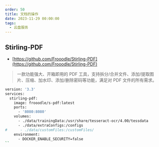 ```yaml
---
order: 50
title: 文档的操作
date: 2023-11-29 00:00:00
tags: 
  - 云盘服务
---
```


## Stirling-PDF

- [https://github.com/Frooodle/Stirling-PDF](https://github.com/Frooodle/Stirling-PDF)

> 一款功能强大、开箱即用的 PDF 工具，支持拆分/合并文件、添加/提取图片、压缩、加水印、添加/删除密码等功能，满足对 PDF 文件的所有需求。

```bash
version: '3.3'
services:
  stirling-pdf:
    image: frooodle/s-pdf:latest
    ports:
      - '8080:8080'
    volumes:
      - ./data/trainingData:/usr/share/tesseract-ocr/4.00/tessdata
      - ./data/extraConfigs:/configs
#      - ./data/customFiles:/customFiles/
    environment:
      - DOCKER_ENABLE_SECURITY=false
``
